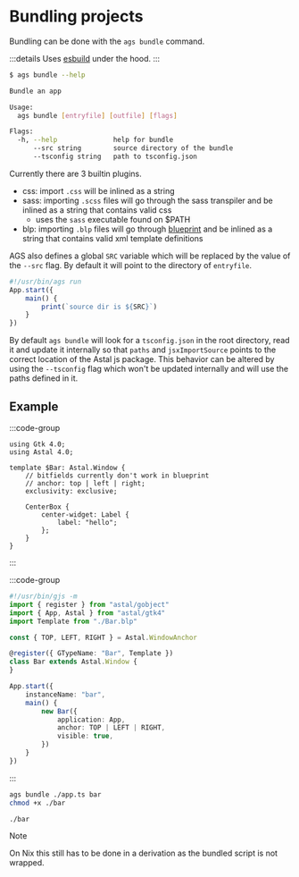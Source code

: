 # Bundling projects

Bundling can be done with the `ags bundle` command.

:::details
Uses [esbuild](https://esbuild.github.io/) under the hood.
:::

```sh
$ ags bundle --help

Bundle an app

Usage:
  ags bundle [entryfile] [outfile] [flags]

Flags:
  -h, --help              help for bundle
      --src string        source directory of the bundle
      --tsconfig string   path to tsconfig.json
```

Currently there are 3 builtin plugins.

- css: import `.css` will be inlined as a string
- sass: importing `.scss` files will go through the sass transpiler and be inlined as a string that contains valid css
  - uses the `sass` executable found on $PATH
- blp: importing `.blp` files will go through [blueprint](https://jwestman.pages.gitlab.gnome.org/blueprint-compiler/) and be inlined as a string that contains valid xml template definitions

AGS also defines a global `SRC` variable which will be replaced by the value of the `--src` flag.
By default it will point to the directory of `entryfile`.

```js
#!/usr/bin/ags run
App.start({
    main() {
        print(`source dir is ${SRC}`)
    }
})
```

By default `ags bundle` will look for a `tsconfig.json` in the root directory,
read it and update it internally so that `paths` and `jsxImportSource` points to
the correct location of the Astal js package.
This behavior can be altered by using the `--tsconfig` flag which won't be
updated internally and will use the paths defined in it.

## Example

:::code-group

```blp [Bar.blp]
using Gtk 4.0;
using Astal 4.0;

template $Bar: Astal.Window {
    // bitfields currently don't work in blueprint
    // anchor: top | left | right;
    exclusivity: exclusive;

    CenterBox {
        center-widget: Label {
            label: "hello";
        };
    }
}
```

:::

:::code-group

```ts [app.ts]
#!/usr/bin/gjs -m
import { register } from "astal/gobject"
import { App, Astal } from "astal/gtk4"
import Template from "./Bar.blp"

const { TOP, LEFT, RIGHT } = Astal.WindowAnchor

@register({ GTypeName: "Bar", Template })
class Bar extends Astal.Window {
}

App.start({
    instanceName: "bar",
    main() {
        new Bar({
            application: App,
            anchor: TOP | LEFT | RIGHT,
            visible: true,
        })
    }
})
```

:::

```sh
ags bundle ./app.ts bar
chmod +x ./bar

./bar
```

> [!NOTE]
> On Nix this still has to be done in a derivation
> as the bundled script is not wrapped.

